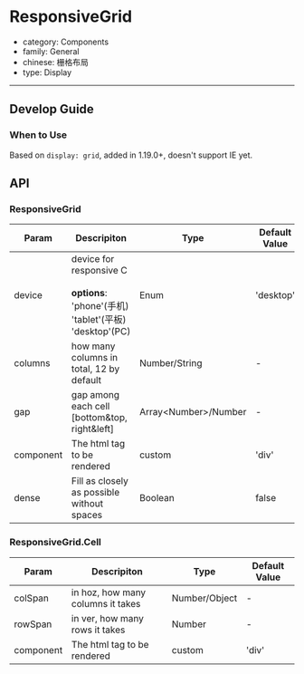 # ResponsiveGrid

-   category: Components
-   family: General
-   chinese: 栅格布局
-   type: Display

---

## Develop Guide

### When to Use
Based on `display: grid`, added in 1.19.0+, doesn't support IE yet.

## API

### ResponsiveGrid

| Param | Descripiton  | Type  | Default Value |
| ------- | -------------------------------------------------------------------------------- | ----------------------- | --------- |
| device  | device for responsive C<br><br>**options**:<br>'phone'(手机)<br>'tablet'(平板)<br>'desktop'(PC) | Enum                    | 'desktop' |
| columns | how many columns in total, 12 by default                                                                   | Number/String           | -         |
| gap     | gap among each cell [bottom&top, right&left]                                          | Array&lt;Number>/Number | -         |
| component | The html tag to be rendered | custom | 'div' |
| dense     | Fill as closely as possible without spaces                                                     | Boolean                 | false     |

### ResponsiveGrid.Cell

| Param | Descripiton  | Type  | Default Value |
| ------------- | ------------------------------------------------------------------------------- | ------ | --------- |
| colSpan       | in hoz, how many columns it takes                                         | Number/Object | -         |
| rowSpan       | in ver, how many rows it takes                                                                       | Number        | -         |
| component | The html tag to be rendered | custom | 'div' |


